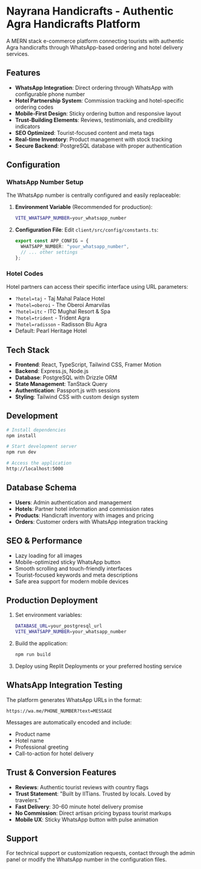 # Nayrana Handicrafts - Authentic Agra Handicrafts Platform

A MERN stack e-commerce platform connecting tourists with authentic Agra handicrafts through WhatsApp-based ordering and hotel delivery services.

## Features

- **WhatsApp Integration**: Direct ordering through WhatsApp with configurable phone number
- **Hotel Partnership System**: Commission tracking and hotel-specific ordering codes
- **Mobile-First Design**: Sticky ordering button and responsive layout
- **Trust-Building Elements**: Reviews, testimonials, and credibility indicators
- **SEO Optimized**: Tourist-focused content and meta tags
- **Real-time Inventory**: Product management with stock tracking
- **Secure Backend**: PostgreSQL database with proper authentication

## Configuration

### WhatsApp Number Setup

The WhatsApp number is centrally configured and easily replaceable:

1. **Environment Variable** (Recommended for production):

   ```bash
   VITE_WHATSAPP_NUMBER=your_whatsapp_number
   ```

2. **Configuration File**:
   Edit `client/src/config/constants.ts`:
   ```typescript
   export const APP_CONFIG = {
     WHATSAPP_NUMBER: "your_whatsapp_number",
     // ... other settings
   };
   ```

### Hotel Codes

Hotel partners can access their specific interface using URL parameters:

- `?hotel=taj` - Taj Mahal Palace Hotel
- `?hotel=oberoi` - The Oberoi Amarvilas
- `?hotel=itc` - ITC Mughal Resort & Spa
- `?hotel=trident` - Trident Agra
- `?hotel=radisson` - Radisson Blu Agra
- Default: Pearl Heritage Hotel

## Tech Stack

- **Frontend**: React, TypeScript, Tailwind CSS, Framer Motion
- **Backend**: Express.js, Node.js
- **Database**: PostgreSQL with Drizzle ORM
- **State Management**: TanStack Query
- **Authentication**: Passport.js with sessions
- **Styling**: Tailwind CSS with custom design system

## Development

```bash
# Install dependencies
npm install

# Start development server
npm run dev

# Access the application
http://localhost:5000
```

## Database Schema

- **Users**: Admin authentication and management
- **Hotels**: Partner hotel information and commission rates
- **Products**: Handicraft inventory with images and pricing
- **Orders**: Customer orders with WhatsApp integration tracking

## SEO & Performance

- Lazy loading for all images
- Mobile-optimized sticky WhatsApp button
- Smooth scrolling and touch-friendly interfaces
- Tourist-focused keywords and meta descriptions
- Safe area support for modern mobile devices

## Production Deployment

1. Set environment variables:

   ```bash
   DATABASE_URL=your_postgresql_url
   VITE_WHATSAPP_NUMBER=your_whatsapp_number
   ```

2. Build the application:

   ```bash
   npm run build
   ```

3. Deploy using Replit Deployments or your preferred hosting service

## WhatsApp Integration Testing

The platform generates WhatsApp URLs in the format:

```
https://wa.me/PHONE_NUMBER?text=MESSAGE
```

Messages are automatically encoded and include:

- Product name
- Hotel name
- Professional greeting
- Call-to-action for hotel delivery

## Trust & Conversion Features

- **Reviews**: Authentic tourist reviews with country flags
- **Trust Statement**: "Built by IITians. Trusted by locals. Loved by travelers."
- **Fast Delivery**: 30-60 minute hotel delivery promise
- **No Commission**: Direct artisan pricing bypass tourist markups
- **Mobile UX**: Sticky WhatsApp button with pulse animation

## Support

For technical support or customization requests, contact through the admin panel or modify the WhatsApp number in the configuration files.

